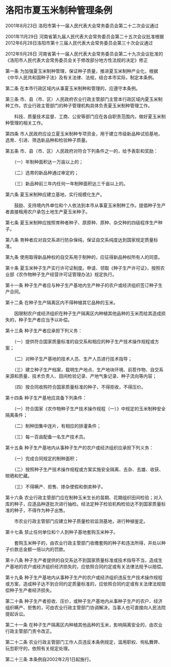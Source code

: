 # 洛阳市夏玉米制种管理条例

2001年8月23日 洛阳市第十一届人民代表大会常务委员会第二十二次会议通过

2001年11月29日 河南省第九届人民代表大会常务委员会第二十五次会议批准根据2012年6月28日洛阳市第十三届人民代表大会常务委员会第三十次会议通过

2012年9月28日 河南省第十一届人民代表大会常务委员会第二十九次会议批准的《洛阳市人民代表大会常务委员会关于修改部分地方性法规的决定》修正

<!-- INFO END -->

第一条 为加强夏玉米制种管理，保证种子质量，推进夏玉米制种产业化，根据《中华人民共和国种子法》及有关法律、法规，结合本市实际，制定本条例。

第二条 在本市行政区域内从事夏玉米制种和管理的，应遵守本条例。

第三条 市、县（市、区）人民政府农业行政主管部门主管本行政区域内夏玉米制种工作。农业行政主管部门的种子管理机构具体负责夏玉米制种管理工作。

　　科技、质量技术监督、工商、公安等部门应在各自职责范围内，做好夏玉米制种管理的相关工作。

第四条 市人民政府应设立夏玉米制种专项资金，用于建立市级新品种试验基地，选育、引进、筛选新品种和检验种子质量。

第五条 市、县（市、区）人民政府对符合下列条件之一的，给予表彰和奖励：

　　（一）年制种面积达一万亩以上的；

　　（二）选育的新品种通过审定的；

　　（三）新品种前三年内任何一年制种面积达三千亩以上的。

第六条 夏玉米制种应建立基地，实行规模化生产。

　　鼓励、支持境内外单位和个人依法到本市从事夏玉米制种工作。提倡种子生产者直接租用农户承包土地生产夏玉米种子。

第七条 夏玉米制种应按照育种者种子、原原种、原种、杂交种的四级程序生产种子。

第八条 育种者应对自交系进行防杂保纯，保证自交系纯度达到国家规定质量标准。

第九条 使用取得新品种权的自交系用于制种的，应征得新品种权所有人的同意。

第十条 夏玉米种子生产实行许可证制度。申请、领取《种子生产许可证》，按照农业部《农作物种子生产经营许可证管理办法》规定执行。

第十一条 种子生产者应与种子生产基地内生产种子的农户或经济组织签订种子生产合同。

第十二条 在种子生产隔离区内不得种植其它品种的玉米。

　　因限制农户或经济组织在种子生产隔离区内种植其他品种的玉米而给其造成损失的，种子生产者应当予以补偿。

第十三条 种子生产者应承担下列义务：

　　（一）提供符合国家质量标准的自交系和相应的种子生产技术操作规程或方案；

　　（二）对种子生产基地的技术人员、生产人员进行技术指导；

　　（三）建立种子生产档案，载明生产地点、生产地块环境、前茬作物、自交系来源和质量、技术负责人、田间检验记录、产地气象记录、种子流向等内容；

　　（四）按合同收购符合国家质量标准的种子，不得拒收，不得压价。

第十四条 种子生产基地应具备下列条件：

　　（一）符合国家《农作物种子生产技术操作规程（一）》中规定的玉米制种安全隔离条件；

　　（二）制种田集中连片，有相应的排灌条件；

　　（三）每一百亩配备一名生产技术员。

第十五条 种子生产基地内从事种子生产的农户或经济组织应承担下列义务：

　　（一）完成合同规定的制种面积；

　　（二）按照种子生产技术操作规程或方案实施安全隔离、去杂、去雄、收获、晾晒和贮藏。

　　（三）不得瞒产、拒售、掺杂使假和倒卖种子。

第十六条 农业行政主管部门应在制种玉米生长的苗期、花期组织田间检验；对入库的种子，应逐品种逐批次进行抽检。经法定种子检验机构检验达不到国家质量标准的种子，不得作为种子出售。

　　市农业行政主管部门应建立种子质量检验监测基地，进行种植鉴定。

第十七条 禁止任何单位和个人到种子基地套购玉米种子。

　　套购玉米种子的，由农业行政主管部门收缴套购的种子和违法所得，并处以种子价款总金额一倍以内的罚款。

第十八条 种子生产者提供的自交系达不到国家质量标准或技术指导不当，造成生产基地的农户或经济组织经济损失的，应依照合同约定或有关法律法规予以赔偿。

第十九条 种子生产基地内从事种子生产的农户或经济组织违反生产技术操作规程或方案，造成种子达不到合同约定质量标准的，应依照合同约定或有关法律法规赔偿种子生产者经济损失。

第二十条 种子生产者拒收、压价，或种子生产基地内从事种子生产的农户、经济组织瞒产、拒售的，可由农业行政主管部门协调解决，当事人也可直接向人民法院提起诉讼。

第二十一条 在种子生产隔离区内种植其他品种的玉米，影响隔离安全的，由农业行政主管部门责令改正。

第二十二条 农业行政主管部门工作人员违反本条例规定，滥用职权、徇私舞弊、玩忽职守的，依照有关规定处理。

第二十三条 本条例自2002年2月1日起施行。